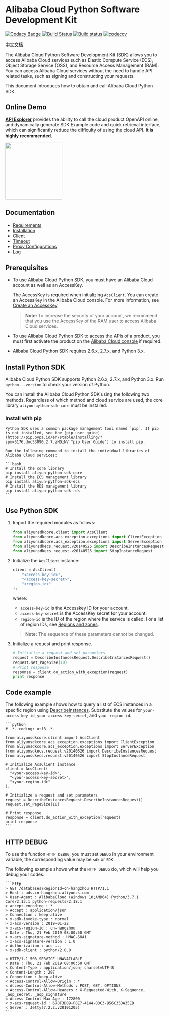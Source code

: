 # Alibaba Cloud Python Software Development Kit

[![Codacy Badge](https://api.codacy.com/project/badge/Grade/6c81a06478ab41f7b1e803c0d4443c73)](https://app.codacy.com/app/aliyun/aliyun-openapi-python-sdk?utm_source=github.com&utm_medium=referral&utm_content=aliyun/aliyun-openapi-python-sdk&utm_campaign=Badge_Grade_Dashboard)
[![Build Status](https://travis-ci.org/aliyun/aliyun-openapi-python-sdk.svg?branch=master)](https://travis-ci.org/aliyun/aliyun-openapi-python-sdk)
[![Build status](https://ci.appveyor.com/api/projects/status/ddq0kwqqbep9jasi/branch/master?svg=true)](https://ci.appveyor.com/project/aliyun/aliyun-openapi-python-sdk/branch/master)
[![codecov](https://codecov.io/gh/aliyun/aliyun-openapi-python-sdk/branch/master/graph/badge.svg)](https://codecov.io/gh/aliyun/aliyun-openapi-python-sdk)

[中文文档](./README_zh.md)

The Alibaba Cloud Python Software Development Kit (SDK) allows you to access Alibaba Cloud services such as Elastic Compute Service (ECS), Object Storage Service (OSS), and Resource Access Management (RAM).  You can access Alibaba Cloud services without the need to handle API related tasks, such as signing and constructing your requests.

This document introduces how to obtain and call Alibaba Cloud Python SDK.

## Online Demo

**[API Explorer](https://api.aliyun.com)** provides the ability to call the cloud product OpenAPI online, and dynamically generate SDK Example code and quick retrieval interface, which can significantly reduce the difficulty of using the cloud API. **It is highly recommended**.

<a href="https://api.aliyun.com" target="api_explorer">
  <img src="https://img.alicdn.com/tfs/TB12GX6zW6qK1RjSZFmXXX0PFXa-744-122.png" width="180" />
</a>

## Documentation

- [Requirements](docs/0-Requirement-EN.md)
- [Installation](./docs/1-Installation-EN.md)
- [Client](./docs/2-Client-EN.md)
- [Timeout](./docs/3-Timeout-EN.md)
- [Proxy Configurations](./docs/4-Proxy-EN.md)
- [Log](./docs/5-Log-EN.md)

## Prerequisites

- To use Alibaba Cloud Python SDK, you must have an Alibaba Cloud account as well as an AccessKey.

    The AccessKey is required when initializing `AcsClient`. You can create an AccessKey in the Alibaba Cloud console. For more information, see [Create an AccessKey](https://usercenter.console.aliyun.com/?spm=5176.doc52740.2.3.QKZk8w#/manage/ak).

    > **Note:** To increase the security of your account, we recommend that you use the AccessKey of the RAM user to access Alibaba Cloud services.

- To use Alibaba Cloud Python SDK to access the APIs of a product, you must first activate the product on the [Alibaba Cloud console](https://home.console.aliyun.com/?spm=5176.doc52740.2.4.QKZk8w) if required.

- Alibaba Cloud Python SDK requires 2.6.x, 2.7.x, and Python 3.x.

## Install Python SDK

Alibaba Cloud Python SDK supports Python 2.6.x, 2.7.x, and Python 3.x. Run ``python --version`` to check your version of Python.

You can install the Alibaba Cloud Python SDK using the following two methods. Regardless of which method and cloud service are used, the core library `aliyun-python-sdk-core` must be installed.

### Install with pip

    Python SDK uses a common package management tool named `pip`. If pip is not installed, see the [pip user guide](https://pip.pypa.io/en/stable/installing/?spm=5176.doc53090.2.7.zHDiNV "pip User Guide") to install pip.

    Run the following command to install the individual libraries of Alibaba Cloud services:

    ```bash
    # Install the core library
    pip install aliyun-python-sdk-core
    # Install the ECS management library
    pip install aliyun-python-sdk-ecs
    # Install the RDS management library
    pip install aliyun-python-sdk-rds
    ```

## Use Python SDK

1. Import the required modules as follows:

    ```python
    from aliyunsdkcore.client import AcsClient
    from aliyunsdkcore.acs_exception.exceptions import ClientException
    from aliyunsdkcore.acs_exception.exceptions import ServerException
    from aliyunsdkecs.request.v20140526 import DescribeInstancesRequest
    from aliyunsdkecs.request.v20140526 import StopInstanceRequest
    ```

2. Initialize the `AcsClient` instance:

    ```python
    client = AcsClient(
        "<access-key-id>",
        "<access-key-secret>",
        "<region-id>"
    );
    ```

    where:

    - `access-key-id` is the Accesskey ID for your account.
    - `access-key-secret` is the AccessKey secret for your account.
    - `region-id` is the ID of the region where the service is called. For a list of region IDs, see [Regions and zones](https://www.alibabacloud.com/help/doc-detail/40654.html).

    >   **Note:** The sequence of these parameters cannot be changed.

3. Initialize a request and print response.

    ```python
    # Initialize a request and set parameters
    request = DescribeInstancesRequest.DescribeInstancesRequest()
    request.set_PageSize(10)
    # Print response
    response = client.do_action_with_exception(request)
    print response
    ```

## Code example

The following example shows how to query a list of ECS instances in a specific region using [DescribeInstances](~~25506~~). Substitute the values for `your-access-key-id`, `your-access-key-secret`, and `your-region-id`.
    
    ```python
    # -*- coding: utf8 -*-
    
    from aliyunsdkcore.client import AcsClient
    from aliyunsdkcore.acs_exception.exceptions import ClientException
    from aliyunsdkcore.acs_exception.exceptions import ServerException
    from aliyunsdkecs.request.v20140526 import DescribeInstancesRequest
    from aliyunsdkecs.request.v20140526 import StopInstanceRequest
    
    # Initialize AcsClient instance
    client = AcsClient(
      "<your-access-key-id>",
      "<your-access-key-secret>",
      "<your-region-id>"
    );
    
    # Initialize a request and set parameters
    request = DescribeInstancesRequest.DescribeInstancesRequest()
    request.set_PageSize(10)
    
    # Print response
    response = client.do_action_with_exception(request)
    print response
    ```

## HTTP DEBUG

To use the function `HTTP DEBUG`, you must set `DEBUG` in your environment variable, the corresponding value
may be `sdk` or `SDK`.

The following example shows what the `HTTP DEBUG` do, which will help you debug your codes.

    ```http
    > GET /databases?RegionId=cn-hangzhou HTTP/1.1
    > Host : ads.cn-hangzhou.aliyuncs.com
    > User-Agent : AlibabaCloud (Windows 10;AMD64) Python/3.7.1 Core/2.13.1 python-requests/2.18.1
    > accept-encoding : *
    > Accept : application/json
    > Connection : keep-alive
    > x-sdk-invoke-type : normal
    > x-acs-version : 2019-01-22
    > x-acs-region-id : cn-hangzhou
    > Date : Thu, 21 Feb 2019 08:00:50 GMT
    > x-acs-signature-method : HMAC-SHA1
    > x-acs-signature-version : 1.0
    > Authorization : acs ...
    > x-sdk-client : python/2.0.0
    
    < HTTP/1.1 503 SERVICE_UNAVAILABLE
    < Date : Thu, 21 Feb 2019 08:00:50 GMT
    < Content-Type : application/json; charset=UTF-8
    < Content-Length : 297
    < Connection : keep-alive
    < Access-Control-Allow-Origin : *
    < Access-Control-Allow-Methods : POST, GET, OPTIONS
    < Access-Control-Allow-Headers : X-Requested-With, X-Sequence, _aop_secret, _aop_signature
    < Access-Control-Max-Age : 172800
    < x-acs-request-id : 670F3D09-F8E7-4144-83C3-B56C35DA35ED
    < Server : Jetty(7.2.2.v20101205)
    ```

